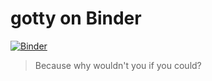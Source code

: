 # gotty on Binder

[![Binder](https://mybinder.org/badge_logo.svg)](https://mybinder.org/v2/gh/lukasheinnrich/gotty-binder/master?urlpath=proxy%2F3000%2F)

> Because why wouldn't you if you could?
